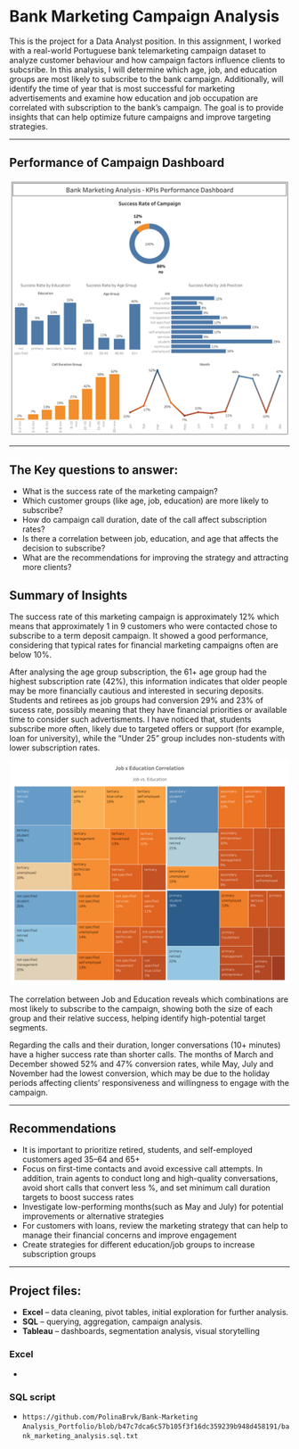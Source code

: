 
# Bank Marketing Campaign Analysis


This is the project for a Data Analyst position. In this assignment, I worked with a real-world Portuguese bank telemarketing campaign dataset to analyze customer behaviour and how campaign factors influence clients to subcsribe. In this analysis, I will determine which age, job, and education groups are most likely to subscribe to the bank campaign. Additionally, will identify the time of year that is most successful for marketing advertisements and examine how education and job occupation are correlated with subscription to the bank’s campaign. The goal is to provide insights that can help optimize future campaigns and improve targeting strategies. 

---

## Performance of Campaign Dashboard

![image_alt](https://github.com/PolinaBrvk/Bank-Marketing-Analysis_Portfolio/blob/54066cf1ed0204585ef328be9efd39f6a6df44ac/KPIs%20Performance%20Dashboard.png)

---
## The Key questions to answer:
- What is the success rate of the marketing campaign? 
- Which customer groups (like age, job, education) are more likely to subscribe? 
- How do campaign call duration, date of the call affect subscription rates? 
- Is there a correlation between job, education, and age that affects the decision to subscribe?
- What are the recommendations for improving the strategy and attracting more clients?

## Summary of Insights

The success rate of this marketing campaign is approximately 12% which means that approximately 1 in 9 customers who were contacted chose to subscribe to a term deposit campaign. It showed a good performance, considering that typical rates for financial marketing campaigns often are below 10%.  

After analysing the age group subscription, the 61+ age group had the highest subscription rate (42%), this information indicates that older people may be more financially cautious and interested in securing deposits. Students and retirees as job groups had conversion 29% and 23% of sucess rate, possibly meaning that they have financial priorities or available time to consider such advertisments. I have noticed that, students subscribe more often, likely due to targeted offers or support (for example, loan for university), while the “Under 25” group includes non-students with lower subscription rates.

![image_alt](https://github.com/PolinaBrvk/Bank-Marketing-Analysis_Portfolio/blob/933818193b96b4e95b2e8fa9196946dfb81b77c9/Job%20x%20Education.png)

The correlation between Job and Education reveals which combinations are most likely to subscribe to the campaign, showing both the size of each group and their relative success, helping identify high-potential target segments.

Regarding the calls and their duration, longer conversations (10+ minutes) have a higher success rate than shorter calls. The months of March and December showed 52% and 47% conversion rates, while May, July and November had the lowest conversion, which may be due to the holiday periods affecting clients’ responsiveness and willingness to engage with the campaign.

---

## Recommendations

- It is important to prioritize retired, students, and self-employed customers aged 35–64 and 65+
- Focus on first-time contacts and avoid excessive call attempts. In addition, train agents to conduct long and high-quality conversations, avoid short calls that convert less %, and set minimum call duration targets to boost success rates
- Investigate low-performing months(such as May and July) for potential improvements or alternative strategies
- For customers with loans, review the marketing strategy that can help to manage their financial concerns and improve engagement
- Create strategies for different education/job groups to increase subscription groups

---
## Project files:
- **Excel** – data cleaning, pivot tables, initial exploration for further analysis. 
- **SQL** – querying, aggregation, campaign analysis.
- **Tableau** – dashboards, segmentation analysis, visual storytelling 

### Excel 
- ` `

### SQL script
- `https://github.com/PolinaBrvk/Bank-Marketing Analysis_Portfolio/blob/b47c7dca6c57b105f3f16dc359239b948d458191/bank_marketing_analysis.sql.txt` 













